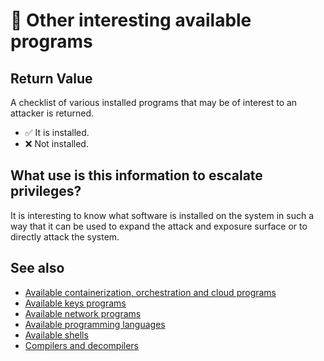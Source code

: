 # 🧪 Other interesting available programs

## Return Value
A checklist of various installed programs that may be of interest to an attacker is returned.

- ✅ It is installed.
- ❌ Not installed.

## What use is this information to escalate privileges?
It is interesting to know what software is installed on the system in such a way that it can be used to expand the attack and exposure surface or to directly attack the system.

## See also
- [Available containerization, orchestration and cloud programs](containersoft)
- [Available keys programs](keysoft)
- [Available network programs](netsoft)
- [Available programming languages](programming)
- [Available shells](shells)
- [Compilers and decompilers](compilers)
